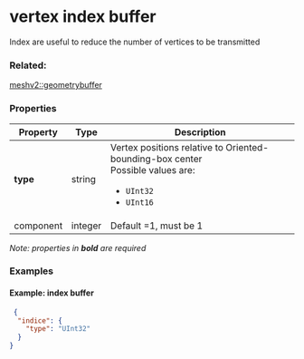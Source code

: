 # vertex index buffer

Index are useful to reduce the number of vertices to be transmitted

### Related:

[meshv2::geometrybuffer](geometrybuffer.md)
### Properties

| Property | Type | Description |
| --- | --- | --- |
| **type** | string | Vertex positions relative to Oriented-bounding-box center<div>Possible values are:<ul><li>`UInt32`</li><li>`UInt16`</li></ul></div> |
| component | integer | Default =1, must be 1 |

*Note: properties in **bold** are required*

### Examples 

#### Example: index buffer 

```json
 {
  "indice": {
    "type": "UInt32"
  }
} 
```


